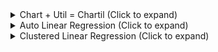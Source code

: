 <details><summary>Chart + Util = Chartil (Click to expand)</summary>


# Chart + Util = Chartil
Data visualization: Simple, Single unified API for plotting and charting

During EDA/data preparation we use few common and fixed set of chart types to analyse the relation among various features. 
Few are simple charts like univariate and some are complex 3D or even multiple features>3.

This api is simple, single api to plot various type of relations which will hide all the technical/code details from Data Science task and approch.
This overcomes the difficulties of maintaining several api or libraries and avoid repeated codes. 

Using this approach we just need one api (Rest all decided by library)

	from KUtils.eda import chartil

    chartil.plot(dataframe, [list of columns]) or
    chartil.plot(dataframe, [list of columns], {optional_settings})


Demo code:

# Load UCI Dataset. Download [From here](https://archive.ics.uci.edu/ml/datasets/Heart+Disease/)
	heart_disease_df = pd.read_csv('../input/uci/heart.csv')


# Quick data preparation
	column_to_convert_to_categorical = ['target', 'cp', 'fbs', 'exang', 'restecg', 'slope', 'ca', 'thal']
	for col in column_to_convert_to_categorical:
		heart_disease_df[col] = heart_disease_df[col].astype('category')
    
	heart_disease_df['age_bin'] = pd.cut(heart_disease_df['age'], [0, 32, 40, 50, 60, 70, 100], labels=['<32', '33-40','41-50','51-60','61-70', '71+'])   

	heart_disease_df['sex'] = heart_disease_df['sex'].map({1:'Male', 0:'Female'})

	heart_disease_df.info()

# Heatmap
	chartil.plot(heart_disease_df, heart_disease_df.columns) # Send all column names 
![Heatmap Numerical](https://raw.githubusercontent.com/KeshavShetty/ds/master/Roughbook/misc_resources/heatmap1.png)

	chartil.plot(heart_disease_df, heart_disease_df.columns, optional_settings={'include_categorical':True} ) 
![Heatmap With categorical](https://raw.githubusercontent.com/KeshavShetty/ds/master/Roughbook/misc_resources/heatmap2.png)

	chartil.plot(heart_disease_df, heart_disease_df.columns, optional_settings={'include_categorical':True, 'sort_by_column':'trestbps'} ) 
![Heatmap With categorical and ordered by a column](https://raw.githubusercontent.com/KeshavShetty/ds/master/Roughbook/misc_resources/heatmap3.png)

	# Force to plot heatmap when you have fewer columns, otherwise tool will decide as different chart
	chartil.plot(heart_disease_df, ['chol', 'thalach', 'trestbps'], chart_type='heatmap') 
![forced_heatmap](https://raw.githubusercontent.com/KeshavShetty/ds/master/Roughbook/misc_resources/forced_heatmap.png)

# Uni-categorical          
	chartil.plot(heart_disease_df, ['target']) # Barchart as count plot 
![Uni Categorical](https://raw.githubusercontent.com/KeshavShetty/ds/master/Roughbook/misc_resources/uni_categorical.png)

# Uni-Continuous
	chartil.plot(heart_disease_df, ['age'])
![Uni boxplot](https://raw.githubusercontent.com/KeshavShetty/ds/master/Roughbook/misc_resources/uni_boxplot.png)

	chartil.plot(heart_disease_df, ['age'], chart_type='barchart') # Force barchart on cntinuous by auto creating 10 equal bins 
![Uni barchart_forced](https://raw.githubusercontent.com/KeshavShetty/ds/master/Roughbook/misc_resources/uni_barchart_forced.png)

	chartil.plot(heart_disease_df, ['age'], chart_type='barchart', optional_settings={'no_of_bins':5}) # Create custom number of bins 
![Uni uni_barchart_forced_custom_bin_size](https://raw.githubusercontent.com/KeshavShetty/ds/master/Roughbook/misc_resources/uni_barchart_forced_custom_bin_size.png)

	chartil.plot(heart_disease_df, ['age'], chart_type='distplot') 
![Uni distplot](https://raw.githubusercontent.com/KeshavShetty/ds/master/Roughbook/misc_resources/uni_distplot.png)

# Uni-categorical with optional_settings
	chartil.plot(heart_disease_df, ['age_bin']) # Barchart as count plot
![Uni distplot](https://raw.githubusercontent.com/KeshavShetty/ds/master/Roughbook/misc_resources/age-bin.png)

	chartil.plot(heart_disease_df, ['age_bin'], optional_settings={'sort_by_value':True})
![Uni distplot](https://raw.githubusercontent.com/KeshavShetty/ds/master/Roughbook/misc_resources/age-bin_sort.png)

	chartil.plot(heart_disease_df, ['age_bin'], optional_settings={'sort_by_value':True, 'limit_bars_count_to':5})
![Uni distplot](https://raw.githubusercontent.com/KeshavShetty/ds/master/Roughbook/misc_resources/age-bin_sort_limit.png)

# Bi Category vs Category (& Univariate Segmented)
	chartil.plot(heart_disease_df, ['sex', 'target'])
![Bi Category](https://raw.githubusercontent.com/KeshavShetty/ds/master/Roughbook/misc_resources/bi_category_bar.png)

	chartil.plot(heart_disease_df, ['sex', 'target'], chart_type='crosstab')
![Bi Category](https://raw.githubusercontent.com/KeshavShetty/ds/master/Roughbook/misc_resources/bi_category_cross_tab.png)

	chartil.plot(heart_disease_df, ['sex', 'target'], chart_type='stacked_barchart')
![Bi Category](https://raw.githubusercontent.com/KeshavShetty/ds/master/Roughbook/misc_resources/bi_category_stackedbar.png)

# Bi Continuous vs Continuous
	chartil.plot(heart_disease_df, ['chol', 'thalach']) # Scatter plot
![Bi Continuous scatter](https://raw.githubusercontent.com/KeshavShetty/ds/master/Roughbook/misc_resources/bi_continuous_scatter.png)

# Bi Continuous vs Category
	chartil.plot(heart_disease_df, ['thalach', 'sex']) # Grouped box plot (Segmented univariate)
![Bi continuous_catergory_box](https://raw.githubusercontent.com/KeshavShetty/ds/master/Roughbook/misc_resources/bi_continuous_catergory_box.png)

	chartil.plot(heart_disease_df, ['thalach', 'sex'], chart_type='distplot') # Distplot
![Bi continuous_catergory_distplot](https://raw.githubusercontent.com/KeshavShetty/ds/master/Roughbook/misc_resources/bi_continuous_catergory_distplot.png)

# Multi 3 Continuous
	chartil.plot(heart_disease_df, ['chol', 'thalach', 'trestbps']) # Colored 3D scatter plot
![3 Continuous 3D](https://raw.githubusercontent.com/KeshavShetty/ds/master/Roughbook/misc_resources/3continuous_3d.png)

# Multi 3 Categorical
	chartil.plot(heart_disease_df, ['sex', 'age_bin', 'target']) # Paired barchart
![3 paired_3d_grouped_barchart](https://raw.githubusercontent.com/KeshavShetty/ds/master/Roughbook/misc_resources/paired_3d_grouped_barchart.png)

# Multi 2 Continuous, 1 Category
	chartil.plot(heart_disease_df, ['chol', 'thalach', 'target']) # Scatter plot with colored groups 
![Grouped Scatter plot](https://raw.githubusercontent.com/KeshavShetty/ds/master/Roughbook/misc_resources/group_scatter_plot.png)

# Multi 1 Continuous, 2 Category
	chartil.plot(heart_disease_df, ['thalach', 'sex', 'target']) # Grouped boxplot
![Grouped 1continuous_2category_boxplot](https://raw.githubusercontent.com/KeshavShetty/ds/master/Roughbook/misc_resources/1continuous_2category_boxplot.png)

	chartil.plot(heart_disease_df, ['thalach', 'sex', 'target'], chart_type='violinplot') # Grouped violin plot
![Grouped 1continuous_2category_violinplot](https://raw.githubusercontent.com/KeshavShetty/ds/master/Roughbook/misc_resources/1continuous_2category_violinplot.png)

# Multi 3 Continuous, 1 category
	chartil.plot(heart_disease_df, ['chol', 'thalach', 'trestbps', 'target']) # Group Color highlighted 3D plot
![Grouped 3d_scatter](https://raw.githubusercontent.com/KeshavShetty/ds/master/Roughbook/misc_resources/grouped_3d_scatter.png)

# Multi 3 category, 2 Continuous
	chartil.plot(heart_disease_df, ['sex','cp','target','thalach','trestbps']) # Paired scatter plot
![Grouped Paired_3d_grouped_scatter](https://raw.githubusercontent.com/KeshavShetty/ds/master/Roughbook/misc_resources/paired_3d_grouped_scatter.png)

# Full working demo available on [kaggle here](https://www.kaggle.com/keshavshetty/chart-util-chartil)

</details>


<details><summary>Auto Linear Regression (Click to expand)</summary>

# Auto Linear Regression

#### We have seen Auto ML like H2O which is a blackbox approach to generate models. 
During our model building process, we try with brute force/TrialnError/several combinations to come up with best model. 
However trying these possibilities manually is a laborious process.
In order to overcome or atleast have a base model automatically I developed this auto linear regression using backward feature elimination technique.

The library/package can be found [here](https://pypi.org/project/kesh-utils/) and source code [here](https://github.com/KeshavShetty/ds/tree/master/KUtils/linear_regression)

# How Auto LR works?

We throw the cleaned dataset to autolr.fit(<<parameters>>)
The method will 
- Treat categorical variable if applicable(dummy creation/One hot encoding)
- First model - Run the RFE on dataset
- For remaining features elimination - it follows backward elimination - one feature at a time
    - combination of vif and p-values of coefficients (Eliminate with higher vif and p-value combination
    - vif only (or eliminate one with higher vif)
    - p-values only (or eliminate one with higher p-value)
- Everytime when a feature is identified we build new model and repeat the process
- on every iteration if adjusted R2 affected significantly, we re-add/retain it and select next possible feature to eliminate.
- Repeat until program can't proceed further with above logic.

# Auto Linear Regression Package/Function details

The method <b><u>autolr.fit()</u></b> has below parameters
- df, (The full dataframe)
- dependent_column, (Target column)
- p_value_cutoff = 0.01, (Threashold p-values of features to use while filtering features during backward elimination step, Default 0.01)
- vif_cutoff = 5, (Threashold co-relation of vif values of features to use while filtering features during backward elimination step, Default 5)
- acceptable_r2_change = 0.02, (Restrict degradtion of model efficiency by controlling loss of change in R2, Default 0.02)
- scale_numerical = False, (Flag to convert/scale numerical fetures using StandardScaler)
- include_target_column_from_scaling = True, (Flag to indiacte weather to include target column from scaling)
- dummies_creation_drop_column_preference='dropFirst', (Available options dropFirst, dropMax, dropMin - While creating dummies which clum drop to convert to one hot)
- train_split_size = 0.7, (Train/Test split ration to be used)
- max_features_to_select = 0, (Set the number of features to be qualified from RFE before entring auto backward elimination)
- random_state_to_use=100, (Self explanatory)
- include_data_in_return = False, (Include the data generated/used in Auto LR which might have gobne thru scaling, dummy creation etc.)
- verbose=False (Enable to print detailed debug messgaes)

Above method returns 'model_info' dictionary which will have all the details used while performing auto fit. 

# Full working demo available on [kaggle here](https://www.kaggle.com/keshavshetty/auto-linear-regression)
</details>

<details><summary>Clustered Linear Regression (Click to expand)</summary>

<details>